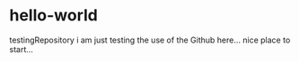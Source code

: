 # hello-world
testingRepository
i am just testing the use of the Github here... nice place to start... 
